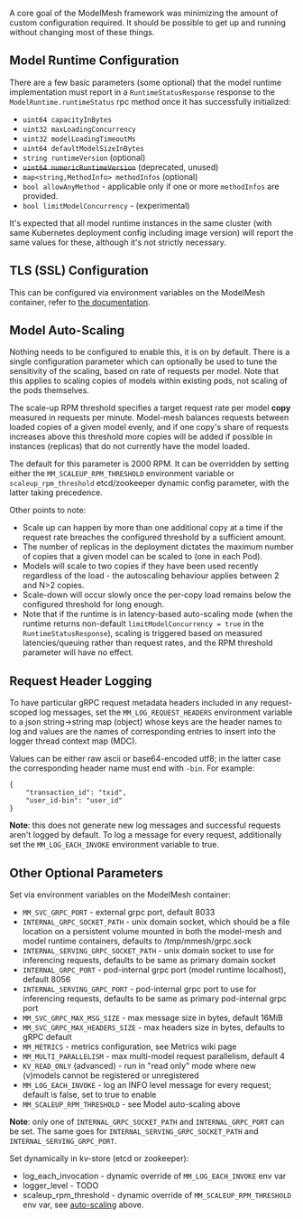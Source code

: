 A core goal of the ModelMesh framework was minimizing the amount of custom configuration required. It should be possible to get up and running without changing most of these things.

## Model Runtime Configuration

There are a few basic parameters (some optional) that the model runtime implementation must report in a `RuntimeStatusResponse` response to the `ModelRuntime.runtimeStatus` rpc method once it has successfully initialized:

- `uint64 capacityInBytes`
- `uint32 maxLoadingConcurrency`
- `uint32 modelLoadingTimeoutMs`
- `uint64 defaultModelSizeInBytes`
- `string runtimeVersion` (optional)
- ~~`uint64 numericRuntimeVersion`~~ (deprecated, unused)
- `map<string,MethodInfo> methodInfos` (optional)
- `bool allowAnyMethod` - applicable only if one or more `methodInfos` are provided.
- `bool limitModelConcurrency` - (experimental)

It's expected that all model runtime instances in the same cluster (with same Kubernetes deployment config including image version) will report the same values for these, although it's not strictly necessary.

## TLS (SSL) Configuration

This can be configured via environment variables on the ModelMesh container, refer to [the documentation](/docs/configuration/tls.md).

## Model Auto-Scaling

Nothing needs to be configured to enable this, it is on by default. There is a single configuration parameter which can optionally be used to tune the sensitivity of the scaling, based on rate of requests per model. Note that this applies to scaling copies of models within existing pods, not scaling of the pods themselves.

The scale-up RPM threshold specifies a target request rate per model **copy** measured in requests per minute. Model-mesh balances requests between loaded copies of a given model evenly, and if one copy's share of requests increases above this threshold more copies will be added if possible in instances (replicas) that do not currently have the model loaded.

The default for this parameter is 2000 RPM. It can be overridden by setting either the `MM_SCALEUP_RPM_THRESHOLD` environment variable or `scaleup_rpm_threshold` etcd/zookeeper dynamic config parameter, with the latter taking precedence.

Other points to note:

- Scale up can happen by more than one additional copy at a time if the request rate breaches the configured threshold by a sufficient amount.
- The number of replicas in the deployment dictates the maximum number of copies that a given model can be scaled to (one in each Pod).
- Models will scale to two copies if they have been used recently regardless of the load - the autoscaling behaviour applies between 2 and N>2 copies.
- Scale-down will occur slowly once the per-copy load remains below the configured threshold for long enough.
- Note that if the runtime is in latency-based auto-scaling mode (when the runtime returns non-default `limitModelConcurrency = true` in the `RuntimeStatusResponse`), scaling is triggered based on measured latencies/queuing rather than request rates, and the RPM threshold parameter will have no effect. 

## Request Header Logging

To have particular gRPC request metadata headers included in any request-scoped log messages, set the `MM_LOG_REQUEST_HEADERS` environment variable to a json string->string map (object) whose keys are the header names to log and values are the names of corresponding entries to insert into the logger thread context map (MDC).

Values can be either raw ascii or base64-encoded utf8; in the latter case the corresponding header name must end with `-bin`. For example:
```
{
    "transaction_id": "txid",
    "user_id-bin": "user_id"
}
```
**Note**: this does not generate new log messages and successful requests aren't logged by default. To log a message for every request, additionally set the `MM_LOG_EACH_INVOKE` environment variable to true.

## Other Optional Parameters

Set via environment variables on the ModelMesh container:

- `MM_SVC_GRPC_PORT` - external grpc port, default 8033
- `INTERNAL_GRPC_SOCKET_PATH` - unix domain socket, which should be a file location on a persistent volume mounted in both the model-mesh and model runtime containers, defaults to /tmp/mmesh/grpc.sock
- `INTERNAL_SERVING_GRPC_SOCKET_PATH` - unix domain socket to use for inferencing requests, defaults to be same as primary domain socket
- `INTERNAL_GRPC_PORT` - pod-internal grpc port (model runtime localhost), default 8056
- `INTERNAL_SERVING_GRPC_PORT` - pod-internal grpc port to use for inferencing requests, defaults to be same as primary pod-internal grpc port
- `MM_SVC_GRPC_MAX_MSG_SIZE` - max message size in bytes, default 16MiB
- `MM_SVC_GRPC_MAX_HEADERS_SIZE` - max headers size in bytes, defaults to gRPC default
- `MM_METRICS` - metrics configuration, see Metrics wiki page
- `MM_MULTI_PARALLELISM` - max multi-model request parallelism, default 4
- `KV_READ_ONLY` (advanced) - run in "read only" mode where new (v)models cannot be registered or unregistered
- `MM_LOG_EACH_INVOKE` - log an INFO level message for every request; default is false, set to true to enable
- `MM_SCALEUP_RPM_THRESHOLD` - see Model auto-scaling above

**Note**: only one of `INTERNAL_GRPC_SOCKET_PATH` and `INTERNAL_GRPC_PORT` can be set. The same goes for `INTERNAL_SERVING_GRPC_SOCKET_PATH` and `INTERNAL_SERVING_GRPC_PORT`.

Set dynamically in kv-store (etcd or zookeeper):
- log_each_invocation - dynamic override of `MM_LOG_EACH_INVOKE` env var
- logger_level - TODO
- scaleup_rpm_threshold - dynamic override of `MM_SCALEUP_RPM_THRESHOLD` env var, see [auto-scaling](#model-auto-scaling) above.
